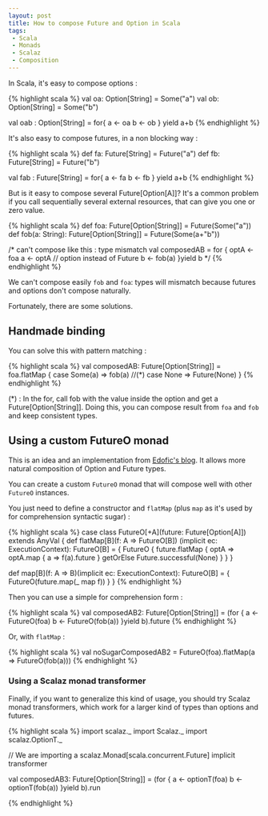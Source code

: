 ```yaml
---
layout: post
title: How to compose Future and Option in Scala
tags:
 - Scala
 - Monads
 - Scalaz
 - Composition
---
```


In Scala, it's easy to compose options :

{% highlight scala %}
val oa: Option[String] = Some("a")
val ob: Option[String] = Some("b")

val oab : Option[String] = for{
  a <- oa
  b <- ob
} yield a+b
{% endhighlight %}

It's also easy to compose futures,  in a non blocking way :

{% highlight scala %}
def fa: Future[String] = Future("a")
def fb: Future[String] = Future("b")

val fab : Future[String] = for{
  a <- fa
  b <- fb
} yield a+b
{% endhighlight %}

But is it easy to compose several Future[Option[A]]? It's a common problem if you call sequentially several external resources, that can give you one or zero value.

{% highlight scala %}
def foa: Future[Option[String]] = Future(Some("a"))
def fob(a: String): Future[Option[String]] = Future(Some(a+"b"))

/* can't compose like this : type mismatch
val composedAB = for {
  optA <-foa
  a <- optA // option instead of Future
  b <- fob(a)
}yield b
*/
{% endhighlight %}

We can't compose easily `fob` and `foa`: types will mismatch because futures and options don't compose naturally.

Fortunately, there are some solutions.

## Handmade binding

You can solve this with pattern matching : 

{% highlight scala %}
val composedAB: Future[Option[String]] = foa.flatMap {
  case Some(a) => fob(a) //(*)
  case None => Future(None)
}
{% endhighlight %}

(*) : In the for, call fob with the value inside the option and get a Future[Option[String]].
Doing this, you can compose result from `foa` and `fob` and keep consistent types.

## Using a custom FutureO monad

This is an idea and an implementation from [Edofic's blog](http://www.edofic.com/posts/2014-03-07-practical-future-option.html). It allows more natural composition of Option and Future types.

You can create a custom `FutureO` monad that will compose well with other `FutureO` instances.

You just need to define a constructor and `flatMap` (plus `map` as it's used by for comprehension syntactic sugar) : 

{% highlight scala %}
case class FutureO[+A](future: Future[Option[A]]) extends AnyVal {
  def flatMap[B](f: A => FutureO[B])
                (implicit ec: ExecutionContext): FutureO[B] = {
    FutureO {
      future.flatMap { optA =>
        optA.map { a =>
          f(a).future
        } getOrElse Future.successful(None)
      }
    }
  }

  def map[B](f: A => B)(implicit ec: ExecutionContext): FutureO[B] = {
    FutureO(future.map(_ map f))
  }
}
{% endhighlight %}

Then you can use a simple for comprehension form :

{% highlight scala %}
val composedAB2: Future[Option[String]] = (for {
  a <- FutureO(foa)
  b <- FutureO(fob(a))
}yield b).future
{% endhighlight %}

Or, with `flatMap` :

{% highlight scala %}
val noSugarComposedAB2 = FutureO(foa).flatMap(a => FutureO(fob(a)))
{% endhighlight %}

### Using a Scalaz monad transformer

Finally, if you want to generalize this kind of usage, you should try Scalaz monad transformers, which work for a larger kind of types than options and futures.

{% highlight scala %}
import scalaz._
import Scalaz._
import scalaz.OptionT._

// We are importing a scalaz.Monad[scala.concurrent.Future] implicit transformer

val composedAB3: Future[Option[String]] = (for {
  a <- optionT(foa)
  b <- optionT(fob(a))
}yield b).run

{% endhighlight %}
